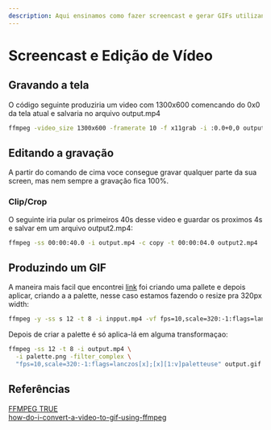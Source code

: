 ```yaml
---
description: Aqui ensinamos como fazer screencast e gerar GIFs utilizando ffmpeg.<br/>Bruxarias de alto nível a frente
---
```


# Screencast e Edição de Vídeo

## Gravando a tela

O código seguinte produziria um video com 1300x600 comencando do 0x0 da tela atual e salvaria no arquivo output.mp4

``` sh
ffmpeg -video_size 1300x600 -framerate 10 -f x11grab -i :0.0+0,0 output.mp4
```

## Editando a gravação

A partir do comando de cima voce consegue gravar qualquer parte da sua screen, mas nem sempre a gravação fica 100%.

### Clip/Crop

O seguinte iria pular os primeiros 40s desse video e guardar os proximos 4s e salvar em um arquivo output2.mp4:

``` sh
ffmpeg -ss 00:00:40.0 -i output.mp4 -c copy -t 00:00:04.0 output2.mp4
```

## Produzindo um GIF

A maneira mais facil que encontrei [link]() foi criando uma pallete e depois aplicar, criando a a palette, nesse caso estamos fazendo o resize pra 320px width:

``` sh
ffmpeg -y -ss s 12 -t 8 -i inpput.mp4 -vf fps=10,scale=320:-1:flags=lanczos,palettegen palette.png
```

Depois de criar a palette é só aplica-lá em alguma transformaçao:

``` sh
ffmpeg -ss 12 -t 8 -i output.mp4 \
  -i palette.png -filter_complex \
  "fps=10,scale=320:-1:flags=lanczos[x];[x][1:v]paletteuse" output.gif
```

## Referências

[FFMPEG TRUE](https://trac.ffmpeg.org/wiki/Capture/Desktop)  
[how-do-i-convert-a-video-to-gif-using-ffmpeg](https://superuser.com/questions/556029/how-do-i-convert-a-video-to-gif-using-ffmpeg-with-reasonable-quality/556031#556031)
